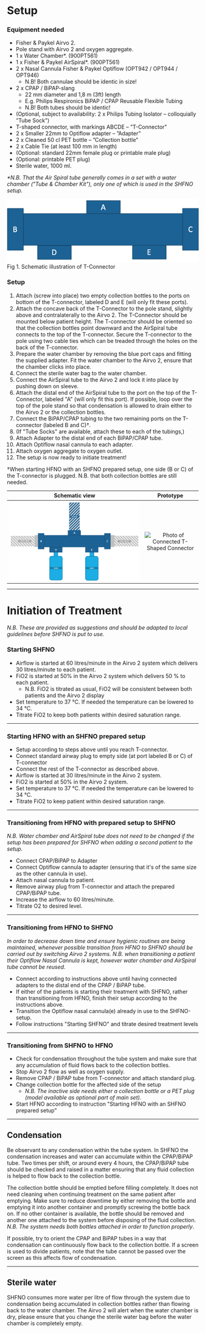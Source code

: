 # Setup

### Equipment needed

- Fisher & Paykel Airvo 2.
- Pole stand with Airvo 2 and oxygen aggregate.
- 1 x Water Chamber\*. (900PT561)
- 1 x Fisher & Paykel AirSpiral\*. (900PT561)
- 2 x Nasal Cannula Fisher & Paykel Optiflow (OPT942 / OPT944 / OPT946)
  - N.B! Both cannulae should be identic in size!
- 2 x CPAP / BiPAP-slang
  - 22 mm diameter and 1,8 m (3ft) length
  - E.g. Philips Respironics BiPAP / CPAP Reusable Flexible Tubing
  - N.B! Both tubes should be identic!
- (Optional, subject to availability: 2 x Philips Tubing Isolator – colloquially ”Tube Sock”)
- T-shaped connector, with markings ABCDE – ”T-Connector"
- 2 x Smaller 22mm to Optiflow adapter – ”Adapter”
- 2 x Cleaned 50 cl PET bottle – ”Collection bottle"
- 2 x Cable Tie (at least 100 mm in length)
- (Optional: standard 22mm female plug or printable male plug)
- (Optional: printable PET plug)
- Sterile water, 1000 ml.

_\*N.B. That the Air Spiral tube generally comes in a set with a water chamber ("Tube & Chamber Kit"), only one of which is used in the SHFNO setup._

![Schematic T-Shaped Connector](../../Meta/Schematics%20and%20Renders/Tschema.png 'Schematic T-Shaped Connector')
Fig 1. Schematic illustration of T-Connector

### Setup

1. Attach (screw into place) two empty collection bottles to the ports on bottom of the T-connector, labeled D and E (will only fit these ports).
1. Attach the concave back of the T-Connector to the pole stand, slightly above and contralaterally to the Airvo 2. The T-Connector should be mounted below patient height. The T-connector should be oriented so that the collection bottles point downward and the AirSpiral tube connects to the top of the T-connector. Secure the T-connector to the pole using two cable ties which can be treaded through the holes on the back of the T-connector.
1. Prepare the water chamber by removing the blue port caps and fitting the supplied adapter. Fit the water chamber to the Airvo 2, ensure that the chamber clicks into place.
1. Connect the sterile water bag to the water chamber.
1. Connect the AirSpiral tube to the Airvo 2 and lock it into place by pushing down on sleeve.
1. Attach the distal end of the AirSpiral tube to the port on the top of the T-Connector, labeled "A" (will only fit this port). If possible, loop over the top of the pole stand so that condensation is allowed to drain either to the Airvo 2 or the collection bottles.
1. Connect the BiPAP/CPAP tubing to the two remaining ports on the T-connector (labeled B and C)†.
1. (If "Tube Socks" are available, attach these to each of the tubings,)
1. Attach Adapter to the distal end of each BiPAP/CPAP tube.
1. Attach Optiflow nasal cannula to each adapter.
1. Attach oxygen aggregate to oxygen outlet.
1. The setup is now ready to initiate treatment!

†When starting HFNO with an SHFNO prepared setup, one side (B or C) of the T-connector is plugged. N.B. that both collection bottles are still needed.

|                                                                 Schematic view                                                                  |                                                        Prototype                                                        |
| :---------------------------------------------------------------------------------------------------------------------------------------------: | :---------------------------------------------------------------------------------------------------------------------: |
| ![Schematic Connected T-Shaped Connector](../../Meta/Schematics%20and%20Renders/Tschema_connected.png 'Schematic Connected T-Shaped Connector') | ![Photo of Connected T-Shaped Connector](../../Meta/Photos/T-alt-Connected.png 'Photo of Connected T-Shaped Connector') |

---

# Initiation of Treatment

_N.B. These are provided as suggestions and should be adapted to local guidelines before SHFNO is put to use._

### Starting SHFNO

- Airflow is started at 60 litres/minute in the Airvo 2 system which delivers 30 litres/minute to each patient.
- FiO2 is started at 50% in the Airvo 2 system which delivers 50 % to each patient.
  - N.B. FiO2 is titrated as usual, FiO2 will be consistent between both patients and the Airvo 2 display
- Set temperature to 37 °C. If needed the temperature can be lowered to 34 °C.
- Titrate FiO2 to keep both patients within desired saturation range.

---

### Starting HFNO with an SHFNO prepared setup

- Setup according to steps above until you reach T-connector.
- Connect standard airway plug to empty side (at port labeled B or C) of T-connector
- Connect the rest of the T-connector as described above.
- Airflow is started at 30 litres/minute in the Airvo 2 system.
- FiO2 is started at 50% in the Airvo 2 system.
- Set temperature to 37 °C. If needed the temperature can be lowered to 34 °C.
- Titrate FiO2 to keep patient within desired saturation range.

---

### Transitioning from HFNO with prepared setup to SHFNO

_N.B. Water chamber and AirSpiral tube does not need to be changed if the setup has been prepared for SHFNO when adding a second patient to the setup._

- Connect CPAP/BiPAP to Adapter
- Connect Optiflow cannula to adapter (ensuring that it's of the same size as the other cannula in use).
- Attach nasal cannula to patient.
- Remove airway plug from T-connector and attach the prepared CPAP/BiPAP tube.
- Increase the airflow to 60 litres/minute.
- Titrate O2 to desired level.

---

### Transitioning from HFNO to SHFNO

_In order to decrease down time and ensure hygienic routines are being maintained, whenever possible transition from HFNO to SHFNO should be carried out by switching Airvo 2 systems. N.B. when transitioning a patient their Optiflow Nasal Cannula is kept, however water chamber and AirSpiral tube cannot be reused._

- Connect according to instructions above until having connected adapters to the distal end of the CPAP / BiPAP tube.
- If either of the patients is starting their treatment with SHFNO, rather than transitioning from HFNO, finish their setup according to the instructions above.
- Transition the Optiflow nasal cannula(e) already in use to the SHFNO-setup.
- Follow instructions "Starting SHFNO" and titrate desired treatment levels

---

### Transitioning from SHFNO to HFNO

- Check for condensation throughout the tube system and make sure that any accumulation of fluid flows back to the collection bottles.
- Stop Airvo 2 flow as well as oxygen supply.
- Remove CPAP / BiPAP tube from T-connector and attach standard plug.
- Change collection bottle for the affected side of the setup
  - _N.B. The inactive side needs either a collection bottle or a PET plug (model available as optional part of main set)._
- Start HFNO according to instruction "Starting HFNO with an SHFNO prepared setup"

---

## Condensation

Be observant to any condensation within the tube system. In SHFNO the condensation increases and water can accumulate within the CPAP/BiPAP tube.
Two times per shift, or around every 4 hours, the CPAP/BiPAP tube should be checked and raised in a matter ensuring that any fluid collection is helped to flow back to the collection bottle.

The collection bottle should be emptied before filling completely. It does not need cleaning when continuing treatment on the same patient after emptying. Make sure to reduce downtime by either removing the bottle and emptying it into another container and promptly screwing the bottle back on. If no other container is available, the bottle should be removed and another one attached to the system before disposing of the fluid collection. _N.B. The system needs both bottles attached in order to function properly_.

If possible, try to orient the CPAP and BiPAP tubes in a way that condensation can continuously flow back to the collection bottle. If a screen is used to divide patients, note that the tube cannot be passed over the screen as this affects flow of condensation.

---

## Sterile water

SHFNO consumes more water per litre of flow through the system due to condensation being accumulated in collection bottles rather than flowing back to the water chamber. The Airvo 2 will alert when the water chamber is dry, please ensure that you change the sterile water bag before the water chamber is completely empty.
